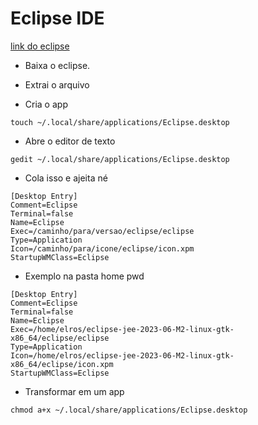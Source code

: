 # Eclipse IDE

[link do eclipse](https://www.eclipse.org/downloads/packages/release)

- Baixa o eclipse.

- Extrai o arquivo

- Cria o app

```
touch ~/.local/share/applications/Eclipse.desktop
```

- Abre o editor de texto

```
gedit ~/.local/share/applications/Eclipse.desktop
```

- Cola isso e ajeita né

```
[Desktop Entry]
Comment=Eclipse
Terminal=false
Name=Eclipse
Exec=/caminho/para/versao/eclipse/eclipse
Type=Application
Icon=/caminho/para/icone/eclipse/icon.xpm
StartupWMClass=Eclipse
```

- Exemplo na pasta home pwd

```
[Desktop Entry]
Comment=Eclipse
Terminal=false
Name=Eclipse
Exec=/home/elros/eclipse-jee-2023-06-M2-linux-gtk-x86_64/eclipse/eclipse
Type=Application
Icon=/home/elros/eclipse-jee-2023-06-M2-linux-gtk-x86_64/eclipse/icon.xpm
StartupWMClass=Eclipse
```

- Transformar em um app

```
chmod a+x ~/.local/share/applications/Eclipse.desktop

```
